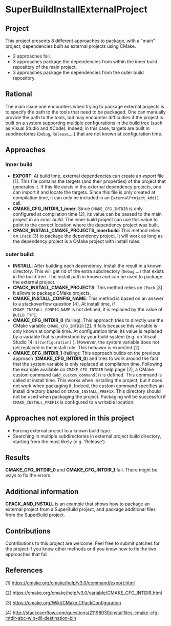 # SuperBuildInstallExternalProject

## Project

This project presents 8 different approaches to package, with a "main" project, dependencies built as external projects using CMake.

- 2 approaches fail.
- 3 approaches package the dependencies from within the inner build repository of the main project.
- 3 approaches package the dependencies from the outer build repository.

## Rational

The main issue one encounters when trying to package external projects is to specify 
the path to the tools that need to be packaged. One can manually provide the path to the
tools, but may encounter difficulties if the project is built on a system supporting multiple
configurations in the build tree (such as Visual Studio and XCode). Indeed, in this case,
targets are built in subdirectories (`Debug`, `Release`,...) that are not known at configuration time.

## Approaches

### Inner build
- **EXPORT**: At build time, external dependencies can create an _export_ file [1]. This file contains 
the targets (and their properties) of the project that generates it. If this file exists in the
external dependency projects, one can import it and locate the targets. Since this file is only
created at compilation time, it can only be included in an `ExternalProject_Add()` call.
- **CMAKE_CFG_INTDIR_1_inner**: Since `CMAKE_CFG_INTDIR` is only configured at compilation time [2], its value can
be passed to the main project in an _inner build_. The inner build project can use this value to point to the correct
location where the dependency project was built.
- **CPACK_INSTALL_CMAKE_PROJECTS_innerbuild**: This method relies on `CPack` [3] to package the dependency project. It will work
as long as the dependency project is a CMake project with install rules.


### outer build:
- **INSTALL**: After building each dependency, install the result in a known directory. This will get rid of
the extra subdirectory (`Debug`,...) that exists in the build tree. The install path in known and can
be used to package the external project.
- **CPACK_INSTALL_CMAKE_PROJECTS**: This method relies on `CPack` [3]. It allows to package CMake projects.
- **CMAKE_INSTALL_CONFIG_NAME**: This method is based on an answer to a stackoverflow question [4]. At install time,
if `CMAKE_INSTALL_CONFIG_NAME` is not defined, it is replaced by the value of `BUILD_TYPE`.
- **CMAKE_CFG_INTDIR_0** (failing): This approach tries to directly use the CMake variable `CMAKE_CFG_INTDIR` [2].
It fails because this variable is only known at compile time. At configuration time, its value is replaced
by a variable that is understood by your build system (e.g. on Visual Studio 14: `$(Configuration)` ). However,
the system variable does not get replaced in the install rule. This behavior is expected [2].
- **CMAKE_CFG_INTDIR_1** (failing): This approach builds on the previous approach (**CMAKE_CFG_INTDIR_0**) and tries to
work around the fact that the system variable is only replaced at compilation time. Following the example
 available on `CMAKE_CFG_INTDIR` help page [2], a CMake custom command (`add_custom_command()`) is defined. This command is called
 at install time. This works when installing the project, but it does not work when packaging it. Indeed,
 the custom command specifies an install directory based on `CMAKE_INSTALL_PREFIX`. This directory should not
 be used when packaging the project. Packaging will be successful if `CMAKE_INSTALL_PREFIX` is configured to a
 writable location.

## Approaches not explored in this project

- Forcing external project to a known build type.
- Searching in multiple subdirectories in external project build directory, starting from the most likely (e.g. 'Release')

## Results

**CMAKE_CFG_INTDIR_0** and **CMAKE_CFG_INTDIR_1** fail. There might be ways to fix the errors.

## Additional information

**CPACK_AND_INSTALL** is an example that shows how to package an external project from a SuperBuild project, and package additional files from the SuperBuild project.

## Contributions

Contributions to this project are welcome. Feel free to submit patches for the project if you
know other methods or if you know how to fix the two approaches that fail.

## References

[1] https://cmake.org/cmake/help/v3.0/command/export.html

[2] https://cmake.org/cmake/help/v3.0/variable/CMAKE_CFG_INTDIR.html

[3] https://cmake.org/Wiki/CMake:CPackConfiguration

[4] http://stackoverflow.com/questions/21198030/installfiles-cmake-cfg-intdir-abc-win-dll-destination-bin

